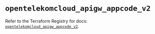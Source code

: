 # `opentelekomcloud_apigw_appcode_v2`

Refer to the Terraform Registry for docs: [`opentelekomcloud_apigw_appcode_v2`](https://registry.terraform.io/providers/opentelekomcloud/opentelekomcloud/1.36.14/docs/resources/apigw_appcode_v2).
